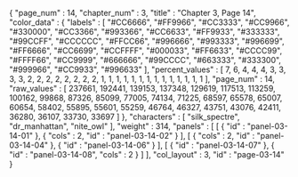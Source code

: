 {
  "page_num" : 14,
  "chapter_num" : 3,
  "title" : "Chapter 3, Page 14",
  "color_data" : {
    "labels" : [
      "#CC6666",
      "#FF9966",
      "#CC3333",
      "#CC9966",
      "#330000",
      "#CC3366",
      "#993366",
      "#CC6633",
      "#FF9933",
      "#333333",
      "#99CCFF",
      "#CCCCCC",
      "#FFCC66",
      "#996666",
      "#993333",
      "#996699",
      "#FF6666",
      "#CC6699",
      "#CCFFFF",
      "#000033",
      "#FF6633",
      "#CCCC99",
      "#FFFF66",
      "#CC9999",
      "#666666",
      "#99CCCC",
      "#663333",
      "#333300",
      "#999966",
      "#CC9933",
      "#996633"
    ],
    "percent_values" : [
      7,
      6,
      4,
      4,
      4,
      3,
      3,
      3,
      3,
      2,
      2,
      2,
      2,
      2,
      2,
      2,
      2,
      1,
      1,
      1,
      1,
      1,
      1,
      1,
      1,
      1,
      1,
      1,
      1,
      1,
      1
    ],
    "page_num" : 14,
    "raw_values" : [
      237661,
      192441,
      139153,
      137348,
      129619,
      117513,
      113259,
      100162,
      99868,
      87326,
      85099,
      77005,
      74134,
      71225,
      68597,
      65578,
      65007,
      60654,
      58402,
      55895,
      55601,
      55259,
      46764,
      46327,
      43751,
      43076,
      42411,
      36280,
      36107,
      33730,
      33697
    ]
  },
  "characters" : [
    "silk_spectre",
    "dr_manhattan",
    "nite_owl"
  ],
  "weight" : 314,
  "panels" : [
    [
      {
        "id" : "panel-03-14-01"
      },
      {
        "cols" : 2,
        "id" : "panel-03-14-02"
      }
    ],
    [
      {
        "cols" : 2,
        "id" : "panel-03-14-04"
      },
      {
        "id" : "panel-03-14-06"
      }
    ],
    [
      {
        "id" : "panel-03-14-07"
      },
      {
        "id" : "panel-03-14-08",
        "cols" : 2
      }
    ]
  ],
  "col_layout" : 3,
  "id" : "page-03-14"
}
